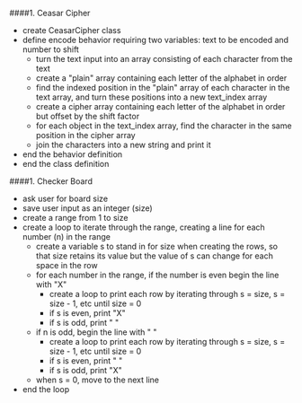 ####1. Ceasar Cipher
* create CeasarCipher class
* define encode behavior requiring two variables: text to be encoded and number to shift
  * turn the text input into an array consisting of each character from the text
  * create a "plain" array containing each letter of the alphabet in order
  * find the indexed position in the "plain" array of each character in the text array, and turn these positions into a new text_index array
  * create a cipher array containing each letter of the alphabet in order but offset by the shift factor
  * for each object in the text_index array, find the character in the same position in the cipher array
  * join the characters into a new string and print it
* end the behavior definition
* end the class definition

####1. Checker Board
* ask user for board size
* save user input as an integer (size)
* create a range from 1 to size
* create a loop to iterate through the range, creating a line for each number (n) in the range
  - create a variable s to stand in for size when creating the rows, so that size retains its value but the value of s can change for each space in the row
  - for each number in the range, if the number is even begin the line with "X"
    * create a loop to print each row by iterating through s = size, s = size - 1, etc until size = 0
    * if s is even, print "X"
    * if s is odd, print " "
  - if n is odd, begin the line with " "
    * create a loop to print each row by iterating through s = size, s = size - 1, etc until size = 0
    * if s is even, print " "
    * if s is odd, print "X"
  - when s = 0, move to the next line
* end the loop
